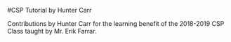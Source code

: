 #CSP Tutorial by Hunter Carr

Contributions by Hunter Carr for the learning benefit of the 2018-2019 CSP Class taught by Mr. Erik Farrar.
